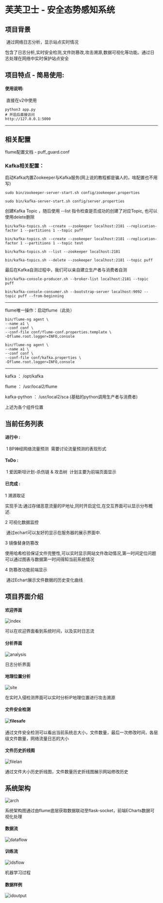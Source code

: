 # 芙芙卫士 - 安全态势感知系统

## 项目背景

​	通过网络日志分析，显示站点实时情况

​	包含了日志分析,实时安全检测,文件防篡改,攻击溯源,数据可视化等功能。通过日志处理在网络中实时保护站点安全

## 项目特点 - 简易使用:

#### 使用说明:

​	直接在v2中使用

```shell
python3 app.py
# 开启后直接访问
http://127.0.0.1:5000
```
----

## 相关配置

flume配置文档 - puff_guard.conf

### Kafka相关配置：

启动Kafka内置Zookeeper与Kafka服务(网上说的教程都是骗人的，啥配置也不用写)

```shell
sudo bin/zookeeper-server-start.sh config/zookeeper.properties

sudo bin/kafka-server-start.sh config/server.properties
```

创建Kafka Topic ，随后使用 --list 指令检查是否成功的创建了对应Topic, 也可以使用delete删除

```shell
bin/kafka-topics.sh --create --zookeeper localhost:2181 --replication-factor 1 --partitions 1 --topic puff

bin/kafka-topics.sh --create --zookeeper localhost:2181 --replication-factor 1 --partitions 1 --topic test

bin/kafka-topics.sh --list --zookeeper localhost:2181

bin/kafka-topics.sh --delete --zookeeper localhost:2181 --topic puff
```

最后在Kafka自测过程中，我们可以亲自建立生产者与消费者自测

```shell
bin/kafka-console-producer.sh --broker-list localhost:2181 --topic puff

bin/kafka-console-consumer.sh --bootstrap-server localhost:9092 --topic puff --from-beginning
```

----

flume唯一操作：启动flume（此处）

```shell
bin/flume-ng agent \
--name a1 \
--conf conf \
--conf-file conf/flume-conf.properties.template \
-Dflume.root.logger=INFO,console

bin/flume-ng agent \
--name a1 \
--conf conf \
--conf-file conf/kafka.properties \
-Dflume.root.logger=INFO,console
```

----

kafka ： /opt/kafka

flume ： /usr/local2/flume

kafka-python ： /usr/local2/sca (基础的python调用生产者与消费者)

上述为各个组件位置

## 当前任务列表

#### 进行中 : 

​	1 BP神经网络流量预测
​        需要讨论流量预测的表现形式

#### ToDo :

​	1 爱因斯坦计划-杀伤链 & 攻击树
​        计划主要为前端页面显示

#### 已完成 : 

1 溯源取证

​	实现手法:通过存储恶意流量的IP地址,同时开启定位,在交互界面可以显示分布概述.

2 可视化数据监控

​	通过echart可以友好的显示在服务器的展示界面中.

3 镜像替身防篡改

​    使用哈希检验保证文件完整性,可以实时显示网站文件改动情况,第一时间定位问题可以通过图表与数据第一时间得知当前系统情况

4 防篡改功能前端显示

​	通过Echart展示文件数据的历史变化曲线

## 项目界面介绍

#### 欢迎界面

![index](images/index.png)

可以在欢迎界面看到系统时间，以及实时日志流

#### 分析界面

![analysis](images/analysis.png)

日志分析界面

#### 地理位置分析

![site](images/site.png)

在实时入侵检测界面可以实时分析IP地理位置进行攻击溯源

#### 文件安全检测

#### ![filesafe](images/filesafe.png)

通过文件安全检测可以看出当前系统总大小，文件数量，最后一次修改时间，各层级文件数量，网络流量日志的大小

#### 文件历史折线图

![filelan](images/filelan.png)

通过文件大小历史折线图，文件数量历史折线图展示网站修改历史



## 系统架构

![arch](images/arch.png)

系统架构图通过由flume底层获取数据联动至flask-socket，前端ECharts数据可视化处理

#### 数据流

![dataflow](images/dataflow.png)

#### 训练流

![idsflow](images/idsflow.png)

机器学习过程

#### 数据样例

![idoutput](images/idoutput.png)




